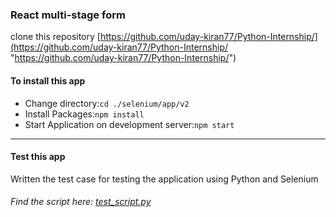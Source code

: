 ### React multi-stage form

clone this repository [https://github.com/uday-kiran77/Python-Internship/](https://github.com/uday-kiran77/Python-Internship/ "https://github.com/uday-kiran77/Python-Internship/")

#### To install this app 

- Change directory:`cd ./selenium/app/v2`
- Install Packages:`npm install`
- Start Application on development server:`npm start`

------------


#### Test this app
Written the test case for testing the application using Python and Selenium
###### Find the script here: [test_script.py](https://github.com/uday-kiran77/Python-Internship/blob/main/selenium/app/v2/test_script.py "Test Script")
